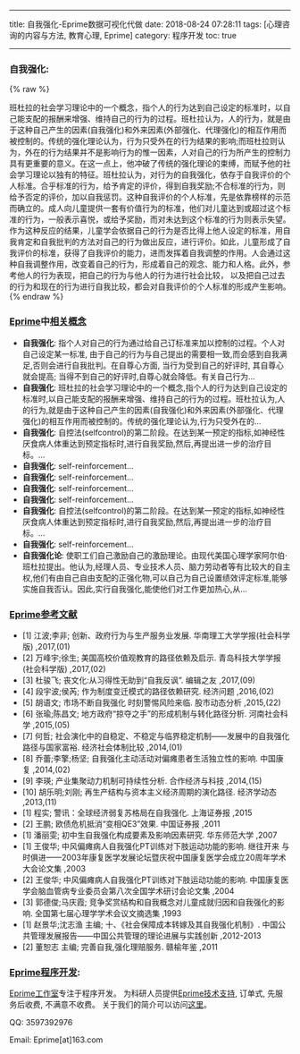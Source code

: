 
---
title: 自我强化-Eprime数据可视化代做
date: 2018-08-24 07:28:11
tags: [心理咨询的内容与方法, 教育心理, Eprime]
category: 程序开发
toc: true

---



<span></span>
<!-- more -->



### 自我强化:

{% raw %}
<div class="p1">班杜拉的社会学习理论中的一个概念，指个人的行为达到自己设定的标准时，以自己能支配的报酬来增强、维持自己的行为的过程。班杜拉认为，人的行为，就是由于这种自己产生的因素(自我强化)和外来因素(外部强化、代理强化)的相互作用而被控制的。传统的强化理论认为，行为只受外在的行为结果的影响;而班杜拉则认为，外在的行为结果并不是影响行为的惟一因素，人对自己的行为所产生的控制力具有更重要的意义。在这一点上，他冲破了传统的强化理论的束缚，而赋予他的社会学习理论以独有的特征。班杜拉认为，对行为的自我强化，依存于自我评价的个人标准。合乎标准的行为，给予肯定的评价，得到自我奖励;不合标准的行为，则给予否定的评价，加以自我惩罚。这种自我评价的个人标准，先是依靠榜样的示范而确立的。成人向儿童提供一套有价值行为的标准，他们对儿童达到或超过这个标准的行为，一般表示喜悦，或给予奖励，而对未达到这个标准的行为则表示失望。作为这种反应的结果，儿童学会依据自己的行为是否比得上他人设定的标准，用自我肯定和自我批判的方法对自己的行为做出反应，进行评价。如此，儿童形成了自我评价的标准，获得了自我评价的能力，进而发挥着自我调整的作用。人会通过这种自我调整作用，改变着自己的行为，形成着自己的观念、能力和人格。此外，参考他人的行为表现，把自己的行为与他人的行为进行社会比较， 以及把自己过去的行为和现在的行为进行自我比较，都会对自我评价的个人标准的形成产生影响。</div>
{% endraw %}



### [Eprime](/tags/Eprime/)中[相关概念](/categories/程序开发)

- **自我强化**: 指个人对自己的行为通过给自己订标准来加以控制的过程。个人对自己设定某一标准, 由于自己的行为与自己提出的需要相一致,而会感到自我满足,否则会进行自我批判。在自尊心方面, 当行为受到自己的好评时, 其自尊心就会提高; 当得不到自己的好评时,自尊心就会降低。有关自己行为...
- **自我强化**: 班杜拉的社会学习理论中的一个概念,指个人的行为达到自己设定的标准时,以自己能支配的报酬来增强、维持自己的行为的过程。班杜拉认为,人的行为,就是由于这种自己产生的因素(自我强化)和外来因素(外部强化、代理强化)的相互作用而被控制的。传统的强化理论认为,行为只受外在的...
- **自我强化**: 自控法(selfcontrol)的第二阶段。在达到某一预定的指标,如神经性厌食病人体重达到预定指标时,进行自我奖励,然后,再提出进一步的治疗目标。...
- **自我强化**: self-reinforcement...
- **自我强化**: self-reinforcement...
- **自我强化**: self-reinforcement...
- **自我强化**: self-reinforcement...
- **自我强化**: 自控法(selfcontrol)的第二阶段。在达到某一预定的指标,如神经性厌食病人体重达到预定指标时,进行自我奖励,然后,再提出进一步的治疗目标。...
- **自我强化**: self-reinforcement...
- **自我强化论**: 使职工们自己激励自己的激励理论。由现代美国心理学家阿尔伯·班杜拉提出。他认为,经理人员、专业技术人员、脑力劳动者等有比较大的自主权,他们有由自己自由支配的正强化物,可以自己为自己设置绩效评定标准,能够实施自我否认。因此,实行自我强化,能使他们对工作更加热心,从...


### [Eprime](/tags/Eprime/)[参考文献](/categories/程序开发/)

- [1]  江波;李非; 创新、政府行为与生产服务业发展. 华南理工大学学报(社会科学版) ,2017,(01)
- [2]  万峰宇;徐生; 美国高校价值观教育的路径依赖及启示. 青岛科技大学学报(社会科学版) ,2017,(02)
- [3]  杜骏飞; 丧文化:从习得性无助到“自我反讽”. 编辑之友 ,2017,(09)
- [4]  段宇波;侯芮; 作为制度变迁模式的路径依赖研究. 经济问题 ,2016,(02)
- [5]  胡语文; 市场不断自我强化  时刻警惕风险来临. 股市动态分析 ,2015,(22)
- [6]  张瑜;陈昌文; 地方政府“掠夺之手”的形成机制与转化路径分析. 河南社会科学 ,2015,(05)
- [7]  何哲; 社会演化中的自稳定、不稳定与临界稳定机制——发展中的自我强化路径与国家富裕. 经济社会体制比较 ,2014,(01)
- [8]  乔蕾;李擎;杨坚; 自我强化主动活动对偏瘫患者生活独立性的影响. 中国康复 ,2014,(02)
- [9]  李瑛; 产业集聚动力机制可持续性分析. 合作经济与科技 ,2014,(15)
- [10]  胡乐明;刘刚; 再生产结构与资本主义经济周期的演化路径. 经济学动态 ,2013,(11)
- [1]  程实; 警讯：全球经济弱复苏格局在自我强化. 上海证券报 ,2015
- [2]  王鹏; 欧债危机抵消“变相QE3”效果. 中国证券报 ,2011
- [1]  潘丽雯; 初中生自我强化构成要素及影响因素研究. 华东师范大学 ,2007
- [1]  王俊华; 中风偏瘫病人自我强化PT训练对下肢运动功能的影响. 继往开来  与时俱进——2003年康复医学发展论坛暨庆祝中国康复医学会成立20周年学术大会论文集 ,2003
- [2]  王俊华; 中风偏瘫病人自我强化PT训练对下肢运动功能的影响. 中国康复医学会脑血管病专业委员会第八次全国学术研讨会论文集 ,2004
- [3]  郭德俊;马庆霞; 竞争奖赏结构和自我概念对儿童成就归因和自我强化的影响. 全国第七届心理学学术会议文摘选集 ,1993
- [1]  赵景华;沈志渔 主编; 十、《社会保障成本转嫁及其自我强化机制》. 中国公共管理发展报告——中国公共管理的理论进展与实践创新 ,2012-2013
- [2]  董恕志 主编; 完善自我,强化理赔服务. 赣榆年鉴 ,2011


### [Eprime](/tags/Eprime/)[程序开发](/categories/程序开发/):
[Eprime工作室](http://Eprime.cn/)专注于程序开发。
为科研人员提供[Eprime技术支持](http://Eprime.cn/2018/08/17/关于Eprime工作室/), 订单式, 先服务后收费, 不满意不收费。
关于我们的简介可以访问[这里](http://Eprime.cn/2018/08/17/关于Eprime工作室/)。

QQ: 3597392976

Email: Eprime[at]163.com


